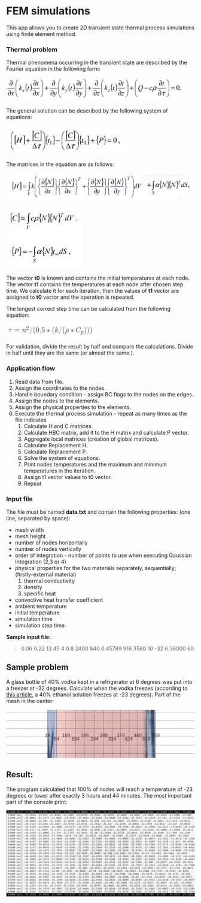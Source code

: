# FEM simulations

This app allows you to create 2D transient state thermal process simulations using finite element method.

### Thermal problem

Thermal phenomena occurring in the transient state are described by the Fourier equation in the
following form:

![images/Untitled.png](images/Untitled.png)

The general solution can be described by the following system of equations:

![images/Untitled%201.png](images/Untitled%201.png)

The matrices in the equation are as follows:

![images/Untitled%202.png](images/Untitled%202.png)

![images/Untitled%203.png](images/Untitled%203.png)

The vector **t0** is known and contains the initial temperatures at each node. The vector **t1** contains the temperatures at each node after chosen step time. We calculate it for each iteration, then the values of **t1** vector are assigned to **t0** vector and the operation is repeated.

The longest correct step time can be calculated from the following equation:

![images/Untitled%204.png](images/Untitled%204.png)

For validation, divide the result by half and compare the calculations. Divide in half until they are the same (or almost the same.).

### Application flow

1. Read data from file.
2. Assign the coordinates to the nodes.
3. Handle boundary condition - assign BC flags to the nodes on the edges.
4. Assign the nodes to the elements.
5. Assign the physical properties to the elements.
6. Execute the thermal process simulation - repeat as many times as the file indicates
    1. Calculate H and C matrices.
    2. Calculate HBC matrix, add it to the H matrix and calculate P vector.
    3. Aggregate local matrices (creation of global matrices).
    4. Calculate Replacement H.
    5. Calculate Replacement P.
    6. Solve the system of equations.
    7. Print nodes temperatures and the maximum and minimum temperatures in the iteration.
    8. Assign t1 vector values to t0 vector.
    9. Repeat

### Input file

The file must be named **data.txt** and contain the following properties: (one line, separated by space):

- mesh width
- mesh height
- number of nodes horizontally
- number of nodes vertically
- order of integration - number of points to use when executing Gaussian Integration (2,3 or 4)
- physical properties for the two materials separately, sequentially; (firstly-external material)
    1. thermal conductivity
    2. density
    3. specific heat
- convective heat transfer coefficient
- ambient temperature
- initial temperature
- simulation time
- simulation step time

**Sample input file:**

> 0.06 0.22 13 45 4 0.8 2400 840 0.45789 916 3580 10 -32 6 36000 60

## Sample problem

A glass bottle of 40% vodka kept in a refrigerator at 6 degrees was put into a freezer at -32 degrees. Calculate when the vodka freezes (according to [this article](https://wersjatestowa.eu/w-jakich-temperaturach-zamarza-roztwor-etanolu/), a 40% ethanol solution freezes at -23 degrees). Part of the mesh in the center:

![images/Untitled%205.png](images/Untitled%205.png)

## Result:

The program calculated that 100% of nodes will reach a temperature of -23 degrees or lower after exactly 3 hours and 44 minutes. The most important part of the console print:

![images/Untitled%206.png](images/Untitled%206.png)
